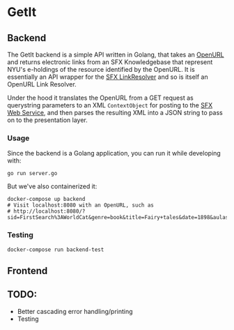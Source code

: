 # GetIt

## Backend

The GetIt backend is a simple API written in Golang, that takes an [OpenURL](https://biblio.ugent.be/publication/760060/file/760063.pdf) and returns electronic links from an SFX Knowledgebase that represent NYU's e-holdings of the resource identified by the OpenURL. It is essentially an API wrapper for the [SFX LinkResolver](https://exlibrisgroup.com/products/primo-discovery-service/sfx-link-resolver/) and so is itself an OpenURL Link Resolver.

Under the hood it translates the OpenURL from a GET request as querystring parameters to an XML `ContextObject` for posting to the [SFX Web Service](https://developers.exlibrisgroup.com/sfx/apis/web_services/openurl/), and then parses the resulting XML into a JSON string to pass on to the presentation layer.

### Usage

Since the backend is a Golang application, you can run it while developing with:

```
go run server.go
```

But we've also containerized it:

```
docker-compose up backend
# Visit localhost:8080 with an OpenURL, such as 
# http://localhost:8080/?sid=FirstSearch%3AWorldCat&genre=book&title=Fairy+tales&date=1898&aulast=Andersen&aufirst=H&auinitm=C&rfr_id=info%3Asid%2Ffirstsearch.oclc.org%3AWorldCat&rft.genre=book&rft_id=info%3Aoclcnum%2F7675437&rft.aulast=Andersen&rft.aufirst=H&rft.auinitm=C&rft.btitle=Fairy+tales&rft.date=1898&rft.place=Philadelphia&rft.pub=H.+Altemus+Co.&rft.genre=book
```

### Testing

```
docker-compose run backend-test
```

## Frontend



## TODO:

- Better cascading error handling/printing
- Testing